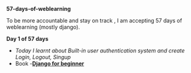 **57-days-of-weblearning**

To be more accountable and stay on track , I am accepting 57 days of weblearning (mostly django). 

**Day 1 of 57 days**
- *Today I learnt about Built-in user authentication system and create Login, Logout, Singup*
- Book
  -[**Django for beginner**](https://djangoforbeginners.com/introduction/)

